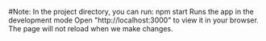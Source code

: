 
#Note: In the project directory, you can run: npm start
Runs the app in the development mode
Open "http://localhost:3000" to view it in your browser.
The page will not reload when we make changes.

